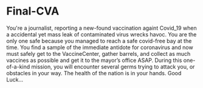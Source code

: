 # Final-CVA

You're a journalist, reporting a new-found vaccination againt Covid_19 when a accidental yet mass leak of contaminated virus wrecks havoc.
You are the only one safe because you managed to reach a safe covid-free bay at the time. 
You find a sample of the immediate antidote for coronavirus and now must safely get to the VaccineCenter, gather  barrels, and collect as much  vaccines  as possible and get it to the mayor’s office ASAP. 
During this one-of-a-kind mission, you will encounter several germs trying to attack you, or obstacles in your way. The health of the nation is in your hands. Good Luck...

